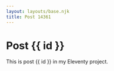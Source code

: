 ```yaml
---
layout: layouts/base.njk
title: Post 14361
---
```


# Post {{ id }}

This is post {{ id }} in my Eleventy project.
